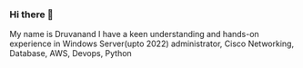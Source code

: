 ### Hi there 👋
My name is Druvanand
I have a keen understanding and hands-on experience in Windows Server(upto 2022) administrator, Cisco Networking, Database, AWS, Devops, Python
<!--
**DRUVANAND/DRUVANAND** is a ✨ _special_ ✨ repository because its `README.md` (this file) appears on your GitHub profile.

Here are some ideas to get you started:

- 🔭 I’m currently working on ... ddfd
- 🌱 I’m currently learning ...
- 👯 I’m looking to collaborate on ...
- 🤔 I’m looking for help with ...
- 💬 Ask me about ...
- 📫 How to reach me: ...
- 😄 Pronouns: ...
- ⚡ Fun fact: ...
-->
